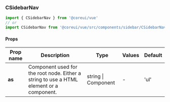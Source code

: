 ### CSidebarNav

```jsx
import { CSidebarNav } from '@coreui/vue'
// or
import CSidebarNav from '@coreui/vue/src/components/sidebar/CSidebarNav'
```

#### Props

| Prop name | Description                                                                             | Type                | Values | Default |
| --------- | --------------------------------------------------------------------------------------- | ------------------- | ------ | ------- |
| **as**    | Component used for the root node. Either a string to use a HTML element or a component. | string \| Component | -      | 'ul'    |
